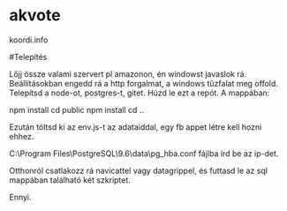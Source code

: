 # akvote

koordi.info

#Telepítés

Lőjj össze valami szervert pl amazonon, én windowst javaslok rá. Beállításokban engedd rá a http forgalmat, a windows tűzfalat meg offold. Telepítsd a node-ot, postgres-t, gitet. Húzd le ezt a repót. A mappában:

npm install
cd public
npm install
cd ..

Ezután töltsd ki az env.js-t az adataiddal, egy fb appet létre kell hozni ehhez.

C:\Program Files\PostgreSQL\9.6\data\pg_hba.conf fájlba írd be az ip-det.

Otthonról csatlakozz rá navicattel vagy datagrippel, és futtasd le az sql mappában található két szkriptet.

Ennyi.
